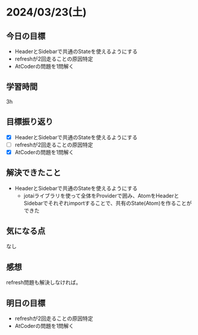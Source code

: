 # 2024/03/23(土)

## 今日の目標
* HeaderとSidebarで共通のStateを使えるようにする
* refreshが2回走ることの原因特定
* AtCoderの問題を1問解く

## 学習時間
3h

## 目標振り返り
* [x] HeaderとSidebarで共通のStateを使えるようにする
* [ ] refreshが2回走ることの原因特定
* [x] AtCoderの問題を1問解く

## 解決できたこと
* HeaderとSidebarで共通のStateを使えるようにする
  * jotaiライブラリを使って全体をProviderで囲み、AtomをHeaderとSidebarでそれぞれimportすることで、共有のState(Atom)を作ることができた

## 気になる点
なし

## 感想
refresh問題も解決しなければ。

## 明日の目標
* refreshが2回走ることの原因特定
* AtCoderの問題を1問解く
